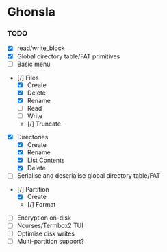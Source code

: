 # Ghonsla

### TODO

- [x] read/write\_block
- [x] Global directory table/FAT primitives
- [ ] Basic menu
- [/] Files
	- [x] Create
	- [x] Delete
	- [x] Rename
	- [ ] Read
	- [ ] Write
	- [/] Truncate
- [x] Directories
	- [x] Create
    - [x] Rename
	- [x] List Contents
	- [x] Delete
- [ ] Serialise and deserialise global directory table/FAT
- [/] Partition
	- [x] Create
	- [/] Format
- [ ] Encryption on-disk
- [ ] Ncurses/Termbox2 TUI
- [ ] Optimise disk writes
- [ ] Multi-partition support?
